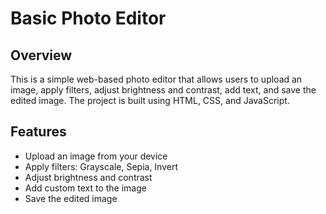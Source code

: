 # Basic Photo Editor

## Overview

This is a simple web-based photo editor that allows users to upload an image, apply filters, adjust brightness and contrast, add text, and save the edited image. The project is built using HTML, CSS, and JavaScript.

## Features

- Upload an image from your device
- Apply filters: Grayscale, Sepia, Invert
- Adjust brightness and contrast
- Add custom text to the image
- Save the edited image
